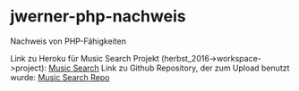 # jwerner-php-nachweis
Nachweis von PHP-Fähigkeiten

Link zu Heroku für Music Search Projekt (herbst_2016->workspace->project): <a href="https://jwerner-music-db.herokuapp.com/musicSearch.php" >Music Search</a>
Link zu Github Repository, der zum Upload benutzt wurde: <a href="https://github.com/JuliaHeleneW/jwerner-music-search" >Music Search Repo</a>
